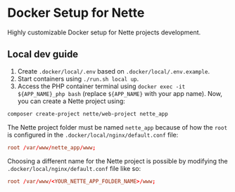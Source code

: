 # Docker Setup for Nette

Highly customizable Docker setup for Nette projects development. 

## Local dev guide

1. Create `.docker/local/.env` based on `.docker/local/.env.example`.
2. Start containers using `./run.sh local up`.
3. Access the PHP container terminal using `docker exec -it ${APP_NAME}_php bash` (replace `${APP_NAME}` with your app name). Now, you can create a Nette project using:
```sh
composer create-project nette/web-project nette_app
```
The Nette project folder must be named `nette_app` because of how the `root` is configured in the `.docker/local/nginx/default.conf` file:
```conf
root /var/www/nette_app/www;
```
Choosing a different name for the Nette project is possible by modifying the `.docker/local/nginx/default.conf` file like so:
```conf
root /var/www/<YOUR_NETTE_APP_FOLDER_NAME>/www;
```
